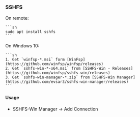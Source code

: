 ### SSHFS

On remote:

````{tab} Ubuntu 22 ARM [^1]
```sh
sudo apt install sshfs
```
````

On Windows 10:

````{tab} Download
```sh
1. Get `winfsp-*.msi` form [WinFsp](https://github.com/winfsp/winfsp/releases)
2. Get `sshfs-win-*-x64.msi` from [SSHFS-Win - Releases](https://github.com/winfsp/sshfs-win/releases)
3. Get `sshfs-win-manager-*.zip` from [SSHFS-Win Manager](https://github.com/evsar3/sshfs-win-manager/releases)
```
````

#### Usage

- SSHFS-Win Manager → Add Connection

[^1]: [How To Use SSHFS to Mount Remote File Systems Over SSH](https://www.digitalocean.com/community/tutorials/how-to-use-sshfs-to-mount-remote-file-systems-over-ssh)